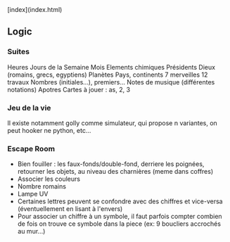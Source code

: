 <head>
  <meta http-equiv="content-type" content="text/html; charset=utf-8" />
</head>
[index](index.html)

## Logic

### Suites
Heures
Jours de la Semaine
Mois
Elements chimiques
Présidents
Dieux (romains, grecs, egyptiens)
Planètes
Pays, continents
7 merveilles
12 travaux
Nombres (initiales...), premiers...
Notes de musique (différentes notations)
Apotres
Cartes à jouer : as, 2, 3

### Jeu de la vie
Il existe notamment golly comme simulateur, qui propose n variantes, on peut hooker ne python, etc...

### Escape Room
- Bien fouiller : les faux-fonds/double-fond, derriere les poignées, retourner les objets, au niveau des charnières (meme dans coffres)
- Associer les couleurs
- Nombre romains
- Lampe UV
- Certaines lettres peuvent se confondre avec des chiffres et vice-versa (éventuellement en lisant à l'envers)
- Pour associer un chiffre à un symbole, il faut parfois compter combien de fois on trouve ce symbole dans la piece (ex: 9 boucliers accrochés au mur...)